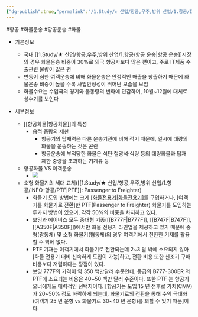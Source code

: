 ```yaml
---
{"dg-publish":true,"permalink":"/1.Study/★ 산업/항공,우주,방위 산업/1.항공/INFO-항공/화물 운송/","created":"2024-11-20T21:02:29.481+09:00","updated":"2025-06-26T17:12:59.361+09:00"}
---
```


#항공 #화물운송 #항공운송 #화물 

- 기본정보
	- 국내 [[1.Study/★ 산업/항공,우주,방위 산업/1.항공/항공 운송\|항공 운송]]시장의 경우 화물운송 비중이 30%로 외국 항공사보다 많은 편이고, 주로 IT제품 수출관련 물량이 많은 편
	- 변동이 심한 여객운송에 비해 화물운송은 안정적인 매출을 창출하기 때문에 화물운송 비중이 높을 수록 사업안정성이 뛰어난 모습을 보임
	- 화물수요는 수입국의 경기와 물동량의 변화에 민감하며, 10월~12월에 대체로 성수기를 보인다


- 세부정보
	- [[항공화물\|항공화물]]의 특성
		- 용적·중량의 제한
			- 항공기의 탑재력은 다른 운송기관에 비해 적기 때문에, 일시에 대량의 화물을 운송하는 것은 곤란
			- 항공운송에 부적당한 화물은 석탄·철광석·식량 등의 대량화물과 탑재 제한 중량을 초과하는 기계류 등
	- 항공화물 VS 여객운송
		- ![](https://i.imgur.com/F7R9eNG.png)
	 - 소형 화물기의 세대 교체([[1.Study/★ 산업/항공,우주,방위 산업/1.항공/INFO-항공/PTF\|PTF]]: Passenger to Freighter)
		 - 화물기 도입 방법에는 크게 [[화물전용기\|화물전용기]](Freighter)를 구입하거나, [여객기를 화물기로 전환]한 PTF(Passenger to Freighter) 화물기를 도입하는 두가지 방법이 있으며, 각각 50%의 비중을 차지하고 있다. 
		 - 보잉과 에어버스 모두 중대형 기종([[B777F\|B777F]], [[B747F\|B747F]], [[A350F\|A350F]])에서만 화물 전용기 라인업을 제공하고 있기 때문에 중형(광동체) 및 소형 화물기(협동체)의 경우 여객기에서 전환한 기재를 활용할 수 밖에 없다. 
		 - PTF 기재는 여객기에서 화물기로 전환되는데 2~3 달 밖에 소요되지 않아 [화물 전용기 대비 신속하게 도입이 가능]하고, 전환 비용 또한 신조기 구매 비용보다 저렴하다는 장점이 있다. 
		 - 보잉 777F의 가격이 약 350 백만달러 수준인데, 동급의 B777-300ER 의 PTF에 소요되는 비용은 40~50 백만 달러 수준이다. 또한 PTF 는 항공기 오너에게도 매력적인 선택지이다. [항공기는 도입 15 년 전후로 가치(CMV)가 20~50% 정도 하락하게 되는데, 화물기로의 전환을 통해 수익 극대화(여객기 25 년 운항 vs 화물기로 30~40 년 운항)를 꾀할 수 있기 때문]이다.

